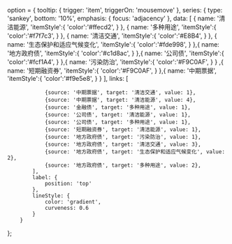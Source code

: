 option = {
    tooltip: {
        trigger: 'item',
        triggerOn: 'mousemove'
    },
    series: {
        type: 'sankey',
        bottom: '10%',
        emphasis: {
            focus: 'adjacency'
        },
        data: [ {
            name: '清洁能源',
            'itemStyle':{
                'color':'#ffecd2',
            }
        }, {
            name: '多种用途',
            'itemStyle':{
                'color':'#f7f7c3',
            }
        }, {
            name: '清洁交通',
            'itemStyle':{
                'color':'#E8B4',
            }
        }, {
            name: '生态保护和适应气候变化',
            'itemStyle':{
                'color':'#fde998',
            }
        },{
            name: '地方政府债',
            'itemStyle':{
                'color':'#c1d8ac',
            }
        },{
            name: '公司债',
            'itemStyle':{
                'color':'#fcf1A4',
            }
        },{
            name: '污染防治',
            'itemStyle':{
                'color':'#F9C0AF',
            }
        }
        ,{
            name: '短期融资券',
            'itemStyle':{
                'color':'#F9C0AF',
            }
        },{
            name: '中期票据',
            'itemStyle':{
                'color':'#f9e5e8',
            }
        }
        ],
        links: [
             
                {source: '中期票据', target: '清洁交通', value: 1},
                {source: '中期票据', target: '清洁能源', value: 4},
                {source: '金融债', target: '多种用途', value: 1},
                {source: '公司债', target: '清洁能源', value: 1},
                {source: '公司债', target: '多种用途', value: 1},
                {source: '短期融资券', target: '清洁能源', value: 1},
                {source: '地方政府债', target: '污染防治', value: 1},
                {source: '地方政府债', target: '清洁交通', value: 3},
                {source: '地方政府债', target: '生态保护和适应气候变化', value: 2},
                {source: '地方政府债', target: '多种用途', value: 2},
            ],
            label: {
                position: 'top'
            },
            lineStyle: {
                color: 'gradient',
                curveness: 0.6
            }
        }
};

